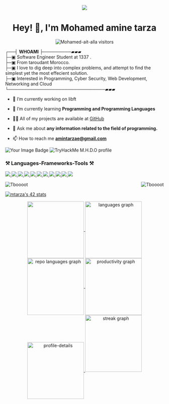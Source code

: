 
###
<br clear="both">
<p align="center">
	<img src="https://user-images.githubusercontent.com/74038190/212750147-854a394f-fee9-4080-9770-78a4b7ece53f.gif"	
</p>

<h1 align="center">Hey! 👋, I'm Mohamed amine tarza </h1>

<p align="center">
	<img alt="Mohamed-ait-alla visitors" src="https://komarev.com/ghpvc/?username=Mohamed-ait-alla&color=8c36db&style=flat&label=visitors" />

┌──┤ **WHOAMI** ├─────────▰▰▰</br>
├─▣ Software Engineer Student at 1337 .</br>
├─▣ From taroudant Morocco.</br>
├─▣ I love to dig deep into complex problems, and attempt to find the simplest yet the most effecient solution.</br>
├─▣ Interested in Programming, Cyber Security, Web Development, Networking and Cloud
</br>
└───────────────────────────────▰▰▰</br>

- 🔭 I’m currently working on libft

- 🌱 I’m currently learning **Programming and Programming Languages**

- 👨‍💻 All of my projects are available at [GitHub](https://github.com/Tboooot)

- 💬 Ask me about **any information related to the field of programming.**

- 📫 How to reach me **amintarzae@gmail.com**
<img src="https://tryhackme-badges.s3.amazonaws.com/mrbooot.png" alt="Your Image Badge" />

<img src="https://tryhackme-badges.s3.amazonaws.com/M.H.D.OM.png" alt="TryHackMe M.H.D.O profile">


<h3 align="left">⚒️ Languages-Frameworks-Tools ⚒️</h3>
<p align="left"> 
	<a href="https://www.gnu.org/software/bash/" target="_blank" rel="Bash"> <img src="https://skillicons.dev/icons?i=bash" /> </a> 
	<a href="https://www.cprogramming.com/" target="_blank" rel="C">  <img src="https://skillicons.dev/icons?i=c" /> </a> 
	<a href="https://www.linux.org/" target="_blank" rel="Linux">  <img src="https://skillicons.dev/icons?i=linux" /> </a> 
    	<a href="https://www.python.org/" target="_blank" rel="Python">  <img src="https://skillicons.dev/icons?i=python" /> </a>
	<a href="https://www.w3schools.com/html/default.asp" taget="_blank" rel="Html">  <img src="https://skillicons.dev/icons?i=html" /> </a>
 	<a href="https://www.w3schools.com/css/default.asp" taget="_blank" rel="Css">  <img src="https://skillicons.dev/icons?i=css" /> </a>
  	<a href="https://www.w3schools.com/git/" taget="_blank" rel="git">  <img src="https://skillicons.dev/icons?i=git" /> </a>
     	<a href="https://github.com/" taget="_blank" rel="github">  <img src="https://skillicons.dev/icons?i=github" /> </a>   	
   	<a href="https://www.mysql.com/" taget="_blank" rel="mysql">  <img src="https://skillicons.dev/icons?i=mysql" /> </a> 
    	<a href="https://code.visualstudio.com/" taget="_blank" rel="vscode">  <img src="https://skillicons.dev/icons?i=vscode" /> </a>
     	<a href="https://www.vim.org/" taget="_blank" rel="vim">  <img src="https://skillicons.dev/icons?i=vim" /> </a>   	  

 
<p><img align="left" src="https://github-readme-stats.vercel.app/api/top-langs?username=Tboooot&show_icons=true&locale=en&layout=compact&theme=radical" alt="Tboooot" /></p>

<p align="right">&nbsp;<img src="https://github-stats-alpha.vercel.app/api?username=Tboooot&theme=radical" alt="Tboooot" /></p>

<a href="https://github.com/oakoudad/badge42"><img src="https://badge.mediaplus.ma/binary/mtarza" alt="mtarza's 42 stats" /></a>
<div align="center">
<a href="https://github.com/Tboooot">
<img align="center" src="http://github-profile-summary-cards.vercel.app/api/cards/stats?username=Tboooot&theme=2077" height="180em" />
<img align="center" src="http://github-profile-summary-cards.vercel.app/api/cards/most-commit-language?username=Tboooot&theme=2077" height="180em" alt="languages graph"/>
<img align="center" src="http://github-profile-summary-cards.vercel.app/api/cards/repos-per-language?username=Tboooot&theme=2077" height="180em" alt="repo languages graph"/>
<img align="center" src="http://github-profile-summary-cards.vercel.app/api/cards/productive-time?username=Tboooot&theme=2077" height="180em" alt="productivity graph"/>
<img align="center" src="http://github-profile-summary-cards.vercel.app/api/cards/profile-details?username=Tboooot&theme=2077" height="180em" alt="profile-details"/>
<img src="https://streak-stats.demolab.com?user=Tboooot&locale=en&mode=weekly&theme=blue-green&hide_border=false&border_radius=5" height="180em" alt="streak graph"  />
</div>
